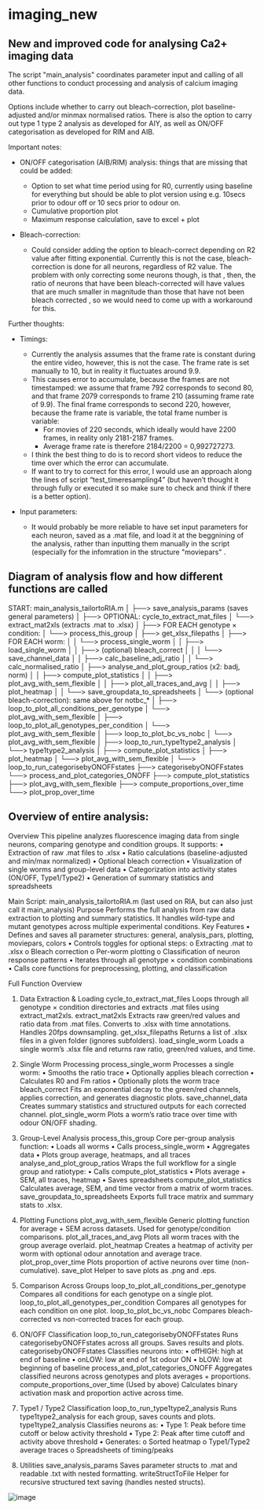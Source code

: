 # imaging_new
## New and improved code for analysing Ca2+ imaging data

The script "main_analysis" coordinates parameter input and calling of all other functions to conduct processing and analysis of calcium imaging data. 

Options include whether to carry out bleach-correction, plot baseline-adjusted and/or minmax normalised ratios.
There is also the option to carry out type 1 type 2 analysis as developed for AIY, as well as ON/OFF categorisation as developed for RIM and AIB. 

Important notes: 


- ON/OFF categorisation	(AIB/RIM) analysis: things that are missing that could be added:
    - Option to set what time period using for R0, currently using baseline for everything but should be able to plot version using e.g. 10secs prior to odour off or 10 secs prior to odour on. 
    - Cumulative proportion plot
    - Maximum response calculation, save to excel +  plot

- Bleach-correction:
    - Could consider adding the option to bleach-correct depending on R2 value after fitting exponential. Currently this is not the case, bleach-correction is done for all neurons, regardless of R2 value. The problem with only correcting some neurons     though, is that , then, the ratio of neurons that have been bleach-corrected will have values that are much smaller in magnitude than those that have not been bleach corrected , so we would need to come up with a workaround for this.  




Further thoughts: 
  - Timings:
    - Currently the analysis assumes that the frame rate is constant during the entire video, however, this is not the case. The frame rate is set manually to 10, but in reality it fluctuates around 9.9. 
    - This causes error to accumulate, because the frames are not timestamped: we assume that frame 792 corresponds to second  80, and that frame 2079 corresponds to frame 210 (assuming frame rate of               9.9). The final frame corresponds to second 220,          however, because the frame rate is variable, the total frame number is variable:
        - For movies of 220 seconds, which ideally would have 2200 frames, in reality only 2181-2187 frames. 
        - Average frame rate is therefore 2184/2200 = 0,992727273. 
    - I think the best thing to do is to record short videos to reduce the time over which the error can accumulate. 
    - If want to try to correct for this error, I would use an approach along the lines of script “test_timeresampling4” (but haven’t thought it through fully or executed it so make sure to check and think     if there is a better option).


  - Input parameters:
    - It would probably be more reliable to have set input parameters for each neuron, saved as a .mat file, and load it at the beggnining of the analysis, rather than inputting them manually in the script (especially for the infomration in the             structure "moviepars" . 




## Diagram of analysis flow and how different functions are called

START: main_analysis_tailortoRIA.m
│
├──> save_analysis_params               (saves general parameters)
│
├──> OPTIONAL: cycle_to_extract_mat_files
│     └──> extract_mat2xls             (extracts .mat to .xlsx)
│
├──> FOR EACH genotype × condition:
│     └──> process_this_group
│           ├──> get_xlsx_filepaths
│           ├──> FOR EACH worm:
│           │     └──> process_single_worm
│           │           ├──> load_single_worm
│           │           ├──> (optional) bleach_correct
│           │           │     └──> save_channel_data
│           │           ├──> calc_baseline_adj_ratio
│           │           └──> calc_normalised_ratio
│           ├──> analyse_and_plot_group_ratios (x2: badj, norm)
│           │     ├──> compute_plot_statistics
│           │     ├──> plot_avg_with_sem_flexible
│           │     ├──> plot_all_traces_and_avg
│           │     ├──> plot_heatmap
│           │     └──> save_groupdata_to_spreadsheets
│           └──> (optional bleach-correction): same above for notbc_*
│
├──> loop_to_plot_all_conditions_per_genotype
│     └──> plot_avg_with_sem_flexible
│
├──> loop_to_plot_all_genotypes_per_condition
│     └──> plot_avg_with_sem_flexible
│
├──> loop_to_plot_bc_vs_nobc
│     └──> plot_avg_with_sem_flexible
│
├──> loop_to_run_type1type2_analysis
│     └──> type1type2_analysis
│           ├──> compute_plot_statistics
│           ├──> plot_heatmap
│           └──> plot_avg_with_sem_flexible
│
└──> loop_to_run_categorisebyONOFFstates
      ├──> categorisebyONOFFstates
      └──> process_and_plot_categories_ONOFF
            ├──> compute_plot_statistics
            ├──> plot_avg_with_sem_flexible
            ├──> compute_proportions_over_time
            └──> plot_prop_over_time




## Overview of entire analysis: 

 Overview
This pipeline analyzes fluorescence imaging data from single neurons, comparing genotype and condition groups. It supports:
•	Extraction of raw .mat files to .xlsx
•	Ratio calculations (baseline-adjusted and min/max normalized)
•	Optional bleach correction
•	Visualization of single worms and group-level data
•	Categorization into activity states (ON/OFF, Type1/Type2)
•	Generation of summary statistics and spreadsheets
 
Main Script: main_analysis_tailortoRIA.m (last used on RIA, but can also just call it main_analysis)
Purpose
Performs the full analysis from raw data extraction to plotting and summary statistics. It handles wild-type and mutant genotypes across multiple experimental conditions.
Key Features
•	Defines and saves all parameter structures: general, analysis_pars, plotting, moviepars, colors
•	Controls toggles for optional steps:
o	Extracting .mat to .xlsx
o	Bleach correction
o	Per-worm plotting
o	Classification of neuron response patterns
•	Iterates through all genotype × condition combinations
•	Calls core functions for preprocessing, plotting, and classification
 
Full Function Overview 
1. Data Extraction & Loading
cycle_to_extract_mat_files
Loops through all genotype × condition directories and extracts .mat files using extract_mat2xls.
extract_mat2xls
Extracts raw green/red values and ratio data from .mat files. Converts to .xlsx with time annotations. Handles 20fps downsampling.
get_xlsx_filepaths
Returns a list of .xlsx files in a given folder (ignores subfolders).
load_single_worm
Loads a single worm’s .xlsx file and returns raw ratio, green/red values, and time.
 
2. Single Worm Processing
process_single_worm
Processes a single worm:
•	Smooths the ratio trace
•	Optionally applies bleach correction
•	Calculates R0 and Fm ratios
•	Optionally plots the worm trace
bleach_correct
Fits an exponential decay to the green/red channels, applies correction, and generates diagnostic plots.
save_channel_data
Creates summary statistics and structured outputs for each corrected channel.
plot_single_worm
Plots a worm’s ratio trace over time with odour ON/OFF shading.
 
3. Group-Level Analysis
process_this_group
Core per-group analysis function:
•	Loads all worms
•	Calls process_single_worm
•	Aggregates data
•	Plots group average, heatmaps, and all traces
analyse_and_plot_group_ratios
Wraps the full workflow for a single group and ratiotype:
•	Calls compute_plot_statistics
•	Plots average + SEM, all traces, heatmap
•	Saves spreadsheets
compute_plot_statistics
Calculates average, SEM, and time vector from a matrix of worm traces.
save_groupdata_to_spreadsheets
Exports full trace matrix and summary stats to .xlsx.
 
4. Plotting Functions
plot_avg_with_sem_flexible
Generic plotting function for average + SEM across datasets. Used for genotype/condition comparisons.
plot_all_traces_and_avg
Plots all worm traces with the group average overlaid.
plot_heatmap
Creates a heatmap of activity per worm with optional odour annotation and average trace.
plot_prop_over_time
Plots proportion of active neurons over time (non-cumulative).
save_plot
Helper to save plots as .png and .eps.
 
5. Comparison Across Groups
loop_to_plot_all_conditions_per_genotype
Compares all conditions for each genotype on a single plot.
loop_to_plot_all_genotypes_per_condition
Compares all genotypes for each condition on one plot.
loop_to_plot_bc_vs_nobc
Compares bleach-corrected vs non-corrected traces for each group.
 
6. ON/OFF Classification
loop_to_run_categorisebyONOFFstates
Runs categorisebyONOFFstates across all groups. Saves results and plots.
categorisebyONOFFstates
Classifies neurons into:
•	offHIGH: high at end of baseline
•	onLOW: low at end of 1st odour ON
•	bLOW: low at beginning of baseline
process_and_plot_categories_ONOFF
Aggregates classified neurons across genotypes and plots averages + proportions.
compute_proportions_over_time
(Used by above) Calculates binary activation mask and proportion active across time.
 
7. Type1 / Type2 Classification
loop_to_run_type1type2_analysis
Runs type1type2_analysis for each group, saves counts and plots.
type1type2_analysis
Classifies neurons as:
•	Type 1: Peak before time cutoff or below activity threshold 
•	Type 2: Peak after time cutoff and  activity above threshold
•	 Generates:
o	Sorted heatmap
o	Type1/Type2 average traces
o	Spreadsheets of timing/peaks
 
8. Utilities
save_analysis_params
Saves parameter structs to .mat and readable .txt with nested formatting.
writeStructToFile
Helper for recursive structured text saving (handles nested structs).
 
![image](https://github.com/user-attachments/assets/16cfebec-0459-4d60-ad7d-4dce819df41f)
